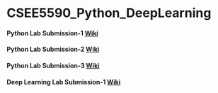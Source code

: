 # CSEE5590_Python_DeepLearning
<h4>Python Lab Submission-1 <a href=https://github.com/kalyankilaru/CSEE5590_python_DeepLearning/wiki/Python-Lab--1> Wiki</a></h4>
<h4>Python Lab Submission-2 <a href=https://github.com/kalyankilaru/CSEE5590_python_DeepLearning/wiki/Python-Lab-2> Wiki</a></h4>
<h4>Python Lab Submission-3 <a href=https://github.com/kalyankilaru/CSEE5590_python_DeepLearning/wiki/Python-Lab-3> Wiki</a></h4>
<h4>Deep Learning Lab Submission-1 <a href=https://github.com/kalyankilaru/CSEE5590_python_DeepLearning/wiki/DeepLearning-Lab1> Wiki</a></h4>
